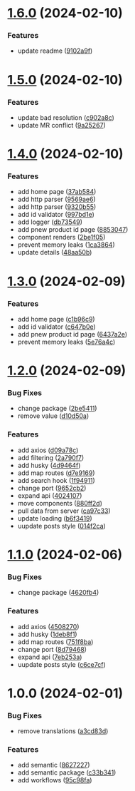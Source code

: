 # [1.6.0](https://github.com/Spike433/q-task/compare/v1.5.0...v1.6.0) (2024-02-10)


### Features

* update readme ([9102a9f](https://github.com/Spike433/q-task/commit/9102a9f9512bb54ddaa072c6235f77211fad0b07))

# [1.5.0](https://github.com/Spike433/q-task/compare/v1.4.0...v1.5.0) (2024-02-10)


### Features

* update bad resolution ([c902a8c](https://github.com/Spike433/q-task/commit/c902a8c4b711122e286902e0bff77b0b343a5fdd))
* update MR conflict ([9a25267](https://github.com/Spike433/q-task/commit/9a252674a2d033bf263743c1c146669f61eeba56))

# [1.4.0](https://github.com/Spike433/q-task/compare/v1.3.0...v1.4.0) (2024-02-10)


### Features

* add home page ([37ab584](https://github.com/Spike433/q-task/commit/37ab584b283e8fa7c016571b2d3baafaa47f0e26))
* add http parser ([9569ae6](https://github.com/Spike433/q-task/commit/9569ae65aff2dacc77422b291b258271c9c658c5))
* add http parser ([9320b55](https://github.com/Spike433/q-task/commit/9320b55ee25819cf8b044c112c961cc797f7bb4b))
* add id validator ([997bd1e](https://github.com/Spike433/q-task/commit/997bd1eeccf64b24e630185037e8a3091cfd60a2))
* add logger ([db73549](https://github.com/Spike433/q-task/commit/db73549a0ae0feff5f35e520e21c5260deb3cd7d))
* add pnew product id page ([8853047](https://github.com/Spike433/q-task/commit/88530477507f670a17001c276e2e6eb06d20c063))
* component renders ([2be1f05](https://github.com/Spike433/q-task/commit/2be1f0567a6765002ce70fafe691f43cec671fca))
* prevent memory leaks ([1ca3864](https://github.com/Spike433/q-task/commit/1ca38642f9cca8ceaf213beccb91d5291afa1ee6))
* update details ([48aa50b](https://github.com/Spike433/q-task/commit/48aa50ba3a0567556b2c1901ad28885348732eaf))

# [1.3.0](https://github.com/Spike433/q-task/compare/v1.2.0...v1.3.0) (2024-02-09)


### Features

* add home page ([c1b96c9](https://github.com/Spike433/q-task/commit/c1b96c9f7a785661f43f398dd2da4eba0d49ef09))
* add id validator ([c647b0e](https://github.com/Spike433/q-task/commit/c647b0e30f449d8ae9af5fd370fae28ebded8d87))
* add pnew product id page ([6437a2e](https://github.com/Spike433/q-task/commit/6437a2e92b8d80fc038aa400661442342576f3b8))
* prevent memory leaks ([5e76a4c](https://github.com/Spike433/q-task/commit/5e76a4c87888bfe2fad190ad2d7d27b02ec95812))

# [1.2.0](https://github.com/Spike433/q-task/compare/v1.1.0...v1.2.0) (2024-02-09)


### Bug Fixes

* change package ([2be5411](https://github.com/Spike433/q-task/commit/2be541165f18c7208ab81b1c25ec7ecebd3e1b75))
* remove value ([d10d50a](https://github.com/Spike433/q-task/commit/d10d50a16d1ef73bf9f9f7ad1ffc2d2e443fc9e1))


### Features

* add axios ([d09a78c](https://github.com/Spike433/q-task/commit/d09a78cb1b1b46a5c665e65d07c512ec38b0476f))
* add filtering ([2a790f7](https://github.com/Spike433/q-task/commit/2a790f7e565673f361cab8d55a21f67691eebaf6))
* add husky ([4d9464f](https://github.com/Spike433/q-task/commit/4d9464f80664f58dbabd2e9a67079b7db1e74145))
* add map routes ([d7e9169](https://github.com/Spike433/q-task/commit/d7e9169c2b9f273207783a99b389e3d066ccd388))
* add search hook ([1f94911](https://github.com/Spike433/q-task/commit/1f94911378e68126d1bbb2f2eeff5f4f1c72f893))
* change port ([9652cb2](https://github.com/Spike433/q-task/commit/9652cb2b9e7f3eaadffa7bde776edf8872f8a1f6))
* expand api ([4024107](https://github.com/Spike433/q-task/commit/4024107dbee21c94b960f76a5b5920bf8ed50533))
* move components ([880ff2d](https://github.com/Spike433/q-task/commit/880ff2dde299755a180de66184c4cf71bfea4cb8))
* pull data from server ([ca97c33](https://github.com/Spike433/q-task/commit/ca97c3328f95f57f8610f84a1cf50a7fddeee72d))
* update loading ([b6f3419](https://github.com/Spike433/q-task/commit/b6f34190e7a58caaf406b607b4857c729cf9e8c8))
* uupdate posts style ([014f2ca](https://github.com/Spike433/q-task/commit/014f2caa74e790333856351407f889fd91535d90))

# [1.1.0](https://github.com/Spike433/q-task/compare/v1.0.0...v1.1.0) (2024-02-06)


### Bug Fixes

* change package ([4620fb4](https://github.com/Spike433/q-task/commit/4620fb4e87a99123995645bf88b53ac34f2c207c))


### Features

* add axios ([4508270](https://github.com/Spike433/q-task/commit/450827047e37d89014acb4baaab5fb813dc238de))
* add husky ([1deb8f1](https://github.com/Spike433/q-task/commit/1deb8f15b36045916288a0b69d834a9cc5d2aa2c))
* add map routes ([751f8ba](https://github.com/Spike433/q-task/commit/751f8ba5a7ae045599ed47c8da314d03204883c7))
* change port ([8d79468](https://github.com/Spike433/q-task/commit/8d794680c3ed43f4f91a76c6f817c14b7fa3fa05))
* expand api ([7eb253a](https://github.com/Spike433/q-task/commit/7eb253a73c05d88bd9697cc6bdccf44481f7f5d6))
* uupdate posts style ([c6ce7cf](https://github.com/Spike433/q-task/commit/c6ce7cf684d96611b9a492021124b6ba8891c339))

# 1.0.0 (2024-02-01)


### Bug Fixes

* remove translations ([a3cd83d](https://github.com/Spike433/q-task/commit/a3cd83d07d3de4950f37b3a39bd67959d2c27c6f))


### Features

* add semantic ([8627227](https://github.com/Spike433/q-task/commit/86272270797d9c639230caed2f3b88060dc16dd7))
* add semantic package ([c33b341](https://github.com/Spike433/q-task/commit/c33b341788ceeb3f601806543ff2b56ed241e2df))
* add workflows ([95c98fa](https://github.com/Spike433/q-task/commit/95c98fafbfa7655b4569d9b26bc8a46dab3c160e))
